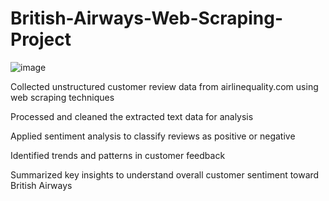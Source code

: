 # British-Airways-Web-Scraping-Project
![image](https://github.com/user-attachments/assets/73e8fc0a-76a5-408f-aa7f-6adec435e466)


Collected unstructured customer review data from airlinequality.com using web scraping techniques

Processed and cleaned the extracted text data for analysis

Applied sentiment analysis to classify reviews as positive or negative

Identified trends and patterns in customer feedback

Summarized key insights to understand overall customer sentiment toward British Airways
